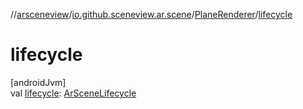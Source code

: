 //[arsceneview](../../../index.md)/[io.github.sceneview.ar.scene](../index.md)/[PlaneRenderer](index.md)/[lifecycle](lifecycle.md)

# lifecycle

[androidJvm]\
val [lifecycle](lifecycle.md): [ArSceneLifecycle](../../io.github.sceneview.ar/-ar-scene-lifecycle/index.md)
